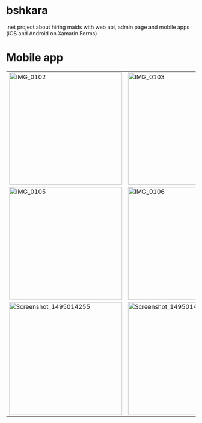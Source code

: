 # bshkara
.net project about hiring maids with web api, admin page and mobile apps (iOS and Android on Xamarin.Forms)

# Mobile app
<table>
<tr>
 <td><img width=300 src='https://i.postimg.cc/RCg4ctx4/IMG_0102.png' border='0' alt="IMG_0102"/> </td>
 <td><img width=300 src='https://i.postimg.cc/G2Qrg8BP/IMG_0103.png' border='0' alt="IMG_0103"/></td>
 <td><img width=300 src='https://i.postimg.cc/nLqn7wpP/IMG_0104.png' border='0' alt="IMG_0104"/></td>
</tr>
<tr>
 <td><img width=300 src='https://i.postimg.cc/SR14qBfJ/IMG_0105.png' border='0' alt="IMG_0105"/></td>
 <td><img width=300 src='https://i.postimg.cc/4yxGDftD/IMG_0106.png' border='0' alt="IMG_0106"/></td>
 <td><img width=300 src='https://i.postimg.cc/1tPsKcz5/IMG_0107.png' border='0' alt="IMG_0107"/></td>
</tr>
<tr>
 <td><img width=300 src='https://s15.postimg.org/f80al1yvf/Screenshot_1495014255.png' border='0' alt="Screenshot_1495014255"/></td>
 <td><img width=300 src='https://s15.postimg.org/cs32ky66j/Screenshot_1495014268.png' border='0' alt="Screenshot_1495014268"/></td>
 <td></td>
</tr>
</table>










